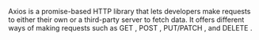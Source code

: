 Axios is a promise-based HTTP library that lets developers make requests to either their own or a third-party server to fetch data. It offers different ways of making requests such as GET , POST , PUT/PATCH , and DELETE .
